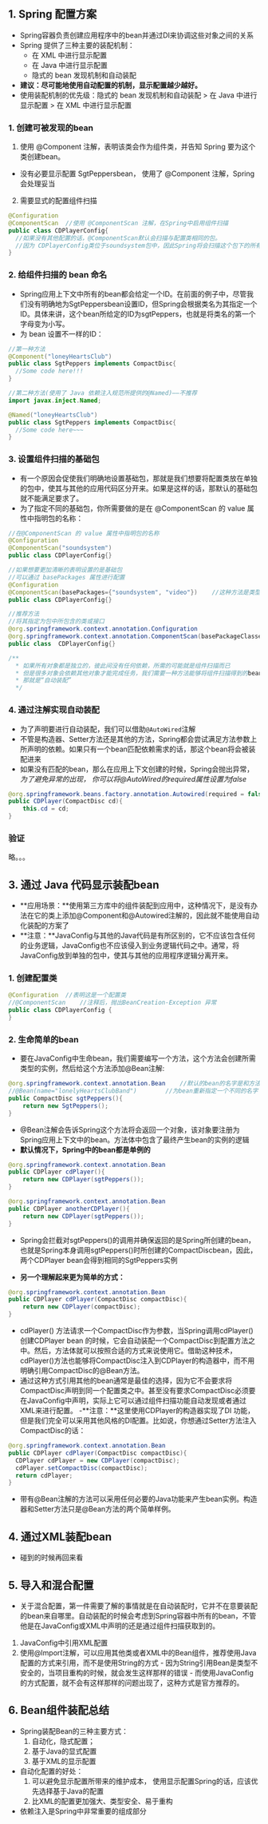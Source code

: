 ## 1. Spring 配置方案
- Spring容器负责创建应用程序中的bean并通过DI来协调这些对象之间的关系
- Spring 提供了三种主要的装配机制：
  - 在 XML 中进行显示配置
  - 在 Java 中进行显示配置
  - 隐式的 bean 发现机制和自动装配
- **建议：尽可能地使用自动配置的机制，显示配置越少越好。**
- 使用装配机制的优先级：隐式的 bean 发现机制和自动装配 > 在 Java 中进行显示配置 > 在 XML 中进行显示配置

### 1. 创建可被发现的bean
1. 使用 @Component 注解，表明该类会作为组件类，并告知 Spring 要为这个类创建bean。
  - 没有必要显示配置 SgtPeppersbean， 使用了 @Component 注解，Spring 会处理妥当
2. 需要显式的配置组件扫描
```java
@Configuration
@ComponentScan  //使用 @ComponentScan 注解，在Spring中启用组件扫描
public class CDPlayerConfig{
  //如果没有其他配置的话，@ComponentScan默认会扫描与配置类相同的包。
  //因为 CDPlayerConfig类位于soundsystem包中，因此Spring将会扫描这个包下的所有子包，查找带有@Component注解的类。这样的话，就能够发现CompactDisc，并且会在Spring中自动为其创建一个bean。
}
```

### 2. 给组件扫描的 bean 命名
- Spring应用上下文中所有的bean都会给定一个ID。在前面的例子中，尽管我们没有明确地为SgtPeppersbean设置ID，但Spring会根据类名为其指定一个ID。具体来讲，这个bean所给定的ID为sgtPeppers，也就是将类名的第一个字母变为小写。
- 为 bean 设置不一样的ID：
```java
//第一种方法
@Component("loneyHeartsClub")
public class SgtPeppers implements CompactDisc{
  //Some code here!!!
}

//第二种方法(使用了 Java 依赖注入规范所提供的@Named)——不推荐
import javax.inject.Named;

@Named("loneyHeartsClub")
public class SgtPeppers implements CompactDisc{
  //Some code here~~~
}
```

### 3. 设置组件扫描的基础包
- 有一个原因会促使我们明确地设置基础包，那就是我们想要将配置类放在单独的包中，使其与其他的应用代码区分开来。如果是这样的话，那默认的基础包就不能满足要求了。
- 为了指定不同的基础包，你所需要做的是在 @ComponentScan 的 value 属性中指明包的名称：
```java
//在@ComponentScan 的 value 属性中指明包的名称
@Configuration
@ComponentScan("soundsystem")
public class CDPlayerConfig{}

//如果想要更加清晰的表明设置的是基础包
//可以通过 basePackages 属性进行配置
@Configuration
@ComponentScan(basePackages={"soundsystem", "video"})    //这种方法是类型不安全的，当重构代码时，那指定的基础包可能就会出现错误
public class CDPlayerConfig{}

//推荐方法
//将其指定为包中所包含的类或接口
@org.springframework.context.annotation.Configuration
@org.springframework.context.annotation.ComponentScan(basePackageClasses = {CDplayer.class, DVDPlayer.class})
public class  CDPlayerConfig{}

/**
  * 如果所有对象都是独立的，彼此间没有任何依赖，所需的可能就是组件扫描而已
  * 但是很多对象会依赖其他对象才能完成任务，我们需要一种方法能够将组件扫描得到的bean和它们的依赖装配在一起。
  * 那就是“自动装配”
  */

```

### 4. 通过注解实现自动装配
- 为了声明要进行自动装配，我们可以借助`@AutoWired`注解
- 不管是构造器、Setter方法还是其他的方法，Spring都会尝试满足方法参数上所声明的依赖。如果只有一个bean匹配依赖需求的话，那这个bean将会被装配进来
- 如果没有匹配的bean，那么在应用上下文创建的时候，Spring会抛出异常，*为了避免异常的出现， 你可以将@AutoWired的required属性设置为false*
```java
@org.springframework.beans.factory.annotation.Autowired(required = false)
public CDPlayer(CompactDisc cd){
    this.cd = cd;
}
```

### 验证
略。。。


## 3. 通过 Java 代码显示装配bean
- **应用场景：**使用第三方库中的组件装配到应用中，这种情况下，是没有办法在它的类上添加@Component和@Autowired注解的，因此就不能使用自动化装配的方案了
- **注意：**JavaConfig与其他的Java代码是有所区别的，它不应该包含任何的业务逻辑，JavaConfig也不应该侵入到业务逻辑代码之中。通常，将JavaConfig放到单独的包中，使其与其他的应用程序逻辑分离开来。

### 1. 创建配置类
```java
@Configuration  //表明这是一个配置类
//@ComponentScan    //注释后，抛出BeanCreation-Exception 异常
public class CDPlayerConfig {
}

```

### 2. 生命简单的bean
- 要在JavaConfig中生命bean，我们需要编写一个方法，这个方法会创建所需类型的实例，然后给这个方法添加@Bean注解:
```java
@org.springframework.context.annotation.Bean    //默认的bean的名字是和方法名一样的，这里默认的是sgtPeppers
//@Bean(name="lonelyHeartsClubBand")        //为bean重新指定一个不同的名字
public CompactDisc sgtPeppers(){
    return new SgtPeppers();
}
```
- @Bean注解会告诉Spring这个方法将会返回一个对象，该对象要注册为Spring应用上下文中的bean。方法体中包含了最终产生bean的实例的逻辑
- **默认情况下，Spring中的bean都是单例的**
```java
@org.springframework.context.annotation.Bean
public CDPlayer cdPlayer(){
    return new CDPlayer(sgtPeppers());
}

@org.springframework.context.annotation.Bean
public CDPlayer anotherCDPlayer(){
    return new CDPlayer(sgtPeppers());
}
```
  - Spring会拦截对sgtPeppers()的调用并确保返回的是Spring所创建的bean，也就是Spring本身调用sgtPeppers()时所创建的CompactDiscbean，因此，两个CDPlayer bean会得到相同的SgtPeppers实例

- **另一个理解起来更为简单的方式：**
```java
@org.springframework.context.annotation.Bean
public CDPlayer cdPlayer(CompactDisc compactDisc){
    return new CDPlayer(compactDisc);
}
```
  - cdPlayer() 方法请求一个CompactDisc作为参数，当Spring调用cdPlayer()创建CDPlayer bean 的时候，它会自动装配一个CompactDisc到配置方法之中。然后，方法体就可以按照合适的方式来说使用它。借助这种技术，cdPlayer()方法也能够将CompactDisc注入到CDPlayer的构造器中，而不用明确引用CompactDisc的@Bean方法。
  - 通过这种方式引用其他的bean通常是最佳的选择，因为它不会要求将CompactDisc声明到同一个配置类之中。甚至没有要求CompactDisc必须要在JavaConfig中声明，实际上它可以通过组件扫描功能自动发现或者通过XML来进行配置。
  -**注意：**这里使用CDPlayer的构造器实现了DI 功能，但是我们完全可以采用其他风格的DI配置。比如说，你想通过Setter方法注入CompactDisc的话：
  ```java
  @org.springframework.context.annotation.Bean
  public CDPlayer cdPlayer(CompactDisc compactDisc){
    CDPlayer cdPlayer = new CDPlayer(compactDisc);
    cdPlayer.setCompactDisc(compactDisc);
    return cdPlayer;
  }
  ```
  - 带有@Bean注解的方法可以采用任何必要的Java功能来产生bean实例。构造器和Setter方法只是@Bean方法的两个简单样例。
  
## 4. 通过XML装配bean
- 碰到的时候再回来看


## 5. 导入和混合配置
- 关于混合配置，第一件需要了解的事情就是在自动装配时，它并不在意要装配的bean来自哪里。自动装配的时候会考虑到Spring容器中所有的bean，不管他是在JavaConfig或XML中声明的还是通过组件扫描获取到的。
1. JavaConfig中引用XML配置
  1. 使用@Import注解，可以应用其他类或者XML中的Bean组件，推荐使用Java配置的方式来引用，而不是使用String的方式
    - 因为String引用Bean是类型不安全的，当项目重构的时候，就会发生这样那样的错误
    - 而使用JavaConfig的方式配置，就不会有这样那样的问题出现了，这种方式是官方推荐的。
    
## 6. Bean组件装配总结
- Spring装配Bean的三种主要方式：
  1. 自动化，隐式配置；
  2. 基于Java的显式配置
  3. 基于XML的显示配置
- 自动化配置的好处：
  1. 可以避免显示配置所带来的维护成本， 使用显示配置Spring的话，应该优先选择基于Java的配置
  2. 比XML的配置更加强大、类型安全、易于重构
- 依赖注入是Spring中非常重要的组成部分




















